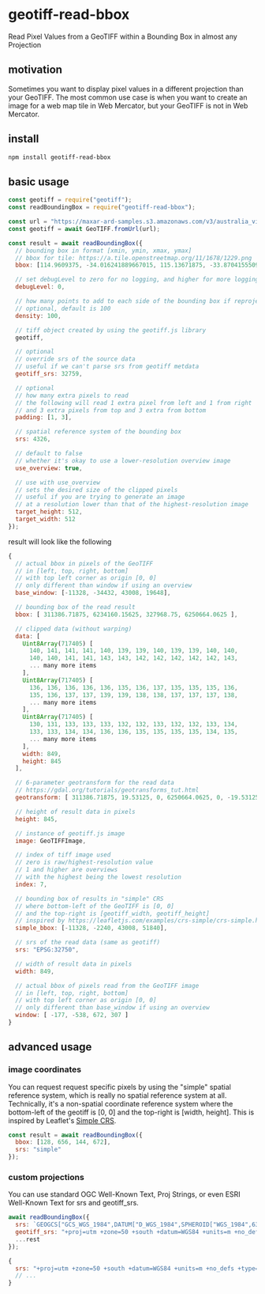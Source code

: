# geotiff-read-bbox
Read Pixel Values from a GeoTIFF within a Bounding Box in almost any Projection

## motivation
Sometimes you want to display pixel values in a different projection
than your GeoTIFF.  The most common use case is when you want to create an image
for a web map tile in Web Mercator, but your GeoTIFF is not in Web Mercator.

## install
```bash
npm install geotiff-read-bbox
```

## basic usage
```javascript
const geotiff = require("geotiff");
const readBoundingBox = require("geotiff-read-bbox");

const url = "https://maxar-ard-samples.s3.amazonaws.com/v3/australia_vineyards/50/213133231011/2019-10-07/10500100191CD200-visual.tif";
const geotiff = await GeoTIFF.fromUrl(url);

const result = await readBoundingBox({
  // bounding box in format [xmin, ymin, xmax, ymax]
  // bbox for tile: https://a.tile.openstreetmap.org/11/1678/1229.png
  bbox: [114.9609375, -34.016241889667015, 115.13671875, -33.87041555094183],

  // set debugLevel to zero for no logging, and higher for more logging
  debugLevel: 0,

  // how many points to add to each side of the bounding box if reprojecting
  // optional, default is 100
  density: 100,

  // tiff object created by using the geotiff.js library
  geotiff,

  // optional
  // override srs of the source data
  // useful if we can't parse srs from geotiff metdata
  geotiff_srs: 32759,

  // optional
  // how many extra pixels to read
  // the following will read 1 extra pixel from left and 1 from right
  // and 3 extra pixels from top and 3 extra from bottom
  padding: [1, 3],

  // spatial reference system of the bounding box
  srs: 4326,

  // default to false
  // whether it's okay to use a lower-resolution overview image
  use_overview: true,

  // use with use_overview
  // sets the desired size of the clipped pixels
  // useful if you are trying to generate an image
  // at a resolution lower than that of the highest-resolution image 
  target_height: 512,
  target_width: 512
});
```
result will look like the following
```javascript
{
  // actual bbox in pixels of the GeoTIFF
  // in [left, top, right, bottom]
  // with top left corner as origin [0, 0]
  // only different than window if using an overview
  base_window: [-11328, -34432, 43008, 19648],

  // bounding box of the read result
  bbox: [ 311386.71875, 6234160.15625, 327968.75, 6250664.0625 ],

  // clipped data (without warping)
  data: [
    Uint8Array(717405) [
      140, 141, 141, 141, 140, 139, 139, 140, 139, 139, 140, 140,
      140, 140, 141, 141, 143, 143, 142, 142, 142, 142, 142, 143,
      ... many more items
    ],
    Uint8Array(717405) [
      136, 136, 136, 136, 136, 135, 136, 137, 135, 135, 135, 136,
      135, 136, 137, 137, 139, 139, 138, 138, 137, 137, 137, 138,
      ... many more items
    ],
    Uint8Array(717405) [
      130, 131, 133, 133, 133, 132, 132, 133, 132, 132, 133, 134,
      133, 133, 134, 134, 136, 136, 135, 135, 135, 135, 134, 135,
      ... many more items
    ],
    width: 849,
    height: 845
  ],

  // 6-parameter geotransform for the read data
  // https://gdal.org/tutorials/geotransforms_tut.html
  geotransform: [ 311386.71875, 19.53125, 0, 6250664.0625, 0, -19.53125 ],

  // height of result data in pixels
  height: 845,

  // instance of geotiff.js image
  image: GeoTIFFImage,

  // index of tiff image used
  // zero is raw/highest-resolution value
  // 1 and higher are overviews
  // with the highest being the lowest resolution
  index: 7,

  // bounding box of results in "simple" CRS
  // where bottom-left of the GeoTIFF is [0, 0]
  // and the top-right is [geotiff_width, geotiff_height]
  // inspired by https://leafletjs.com/examples/crs-simple/crs-simple.html
  simple_bbox: [-11328, -2240, 43008, 51840],

  // srs of the read data (same as geotiff)
  srs: "EPSG:32750",

  // width of result data in pixels
  width: 849,

  // actual bbox of pixels read from the GeoTIFF image
  // in [left, top, right, bottom]
  // with top left corner as origin [0, 0]
  // only different than base_window if using an overview
  window: [ -177, -538, 672, 307 ]
}
```

## advanced usage
### image coordinates
You can request request specific pixels by using the "simple" spatial reference system, which is really no spatial reference system at all.  Technically, it's a non-spatial coordinate reference system where
the bottom-left of the geotiff is [0, 0] and the top-right is [width, height].  This is inspired by Leaflet's [Simple CRS](https://leafletjs.com/examples/crs-simple/crs-simple.html).
```js
const result = await readBoundingBox({
  bbox: [128, 656, 144, 672],
  srs: "simple"
});
```

### custom projections
You can use standard OGC Well-Known Text, Proj Strings, or even ESRI Well-Known Text for srs and geotiff_srs.
```js
await readBoundingBox({
  srs: `GEOGCS["GCS_WGS_1984",DATUM["D_WGS_1984",SPHEROID["WGS_1984",6378137.0,298.257223563]],PRIMEM["Greenwich",0.0],UNIT["Degree",0.0174532925199433]]`,
  geotiff_srs: "+proj=utm +zone=50 +south +datum=WGS84 +units=m +no_defs +type=crs",
  ...rest
});

{
  srs: "+proj=utm +zone=50 +south +datum=WGS84 +units=m +no_defs +type=crs",
  // ...
}
```
